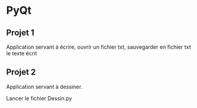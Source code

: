 # PyQt

## Projet 1

Application servant à écrire, ouvrir un fichier txt, sauvegarder en fichier txt le texte écrit  

## Projet 2

Application servant à dessiner.  

Lancer le fichier Dessin.py